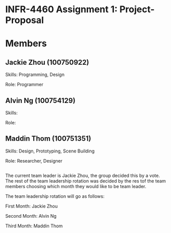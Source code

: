 # INFR-4460 Assignment 1: Project-Proposal

# Members
## Jackie Zhou (100750922)

Skills: Programming, Design 

Role: Programmer

## Alvin Ng (100754129)

Skills:    

Role:

## Maddin Thom (100751351)

Skills: Design, Prototyping, Scene Building

Role: Researcher, Designer

##
The current team leader is Jackie Zhou, the group decided this by a vote. The rest of the team leadership rotation was decided by the res tof the team members choosing which month they would like to be team leader.

The team leadership rotation will go as follows:

First Month: Jackie Zhou

Second Month: Alvin Ng

Third Month: Maddin Thom
